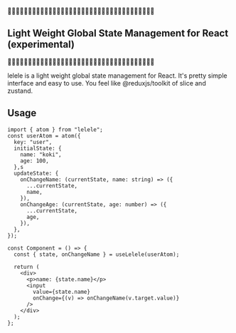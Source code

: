 🚧🚧🚧🚧🚧🚧🚧🚧🚧🚧🚧🚧🚧🚧🚧🚧🚧🚧🚧🚧🚧🚧🚧🚧🚧🚧🚧🚧🚧🚧🚧🚧🚧🚧🚧🚧

## Light Weight Global State Management for React (experimental)

🚧🚧🚧🚧🚧🚧🚧🚧🚧🚧🚧🚧🚧🚧🚧🚧🚧🚧🚧🚧🚧🚧🚧🚧🚧🚧🚧🚧🚧🚧🚧🚧🚧🚧🚧🚧

lelele is a light weight global state management for React. It's pretty simple interface and easy to use.
You feel like @reduxjs/toolkit of slice and zustand.

## Usage

```tsx
import { atom } from "lelele";
const userAtom = atom({
  key: "user",
  initialState: {
    name: "koki",
    age: 100,
  },s
  updateState: {
    onChangeName: (currentState, name: string) => ({
      ...currentState,
      name,
    }),
    onChangeAge: (currentState, age: number) => ({
      ...currentState,
      age,
    }),
  },
});

const Component = () => {
  const { state, onChangeName } = useLelele(userAtom);

  return (
    <div>
      <p>name: {state.name}</p>
      <input
        value={state.name}
        onChange={(v) => onChangeName(v.target.value)}
      />
    </div>
  );
};
```

